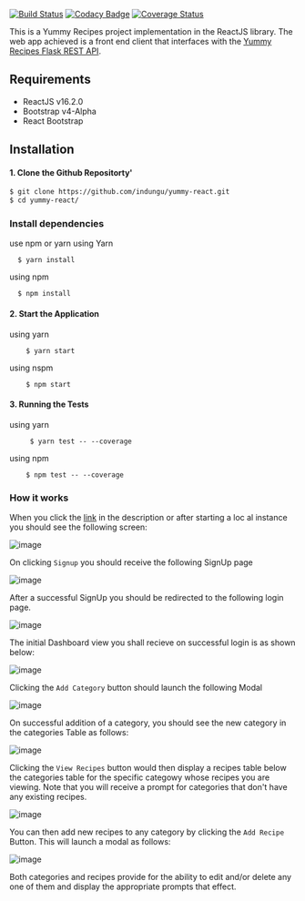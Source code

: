[![Build Status](https://travis-ci.org/indungu/yummy-react.svg?branch=master)](https://travis-ci.org/indungu/yummy-react) [![Codacy Badge](https://api.codacy.com/project/badge/Grade/2b56aee90f2e4018baf14abe64737855)](https://www.codacy.com/app/indungu/yummy-react?utm_source=github.com&amp;utm_medium=referral&amp;utm_content=indungu/yummy-react&amp;utm_campaign=Badge_Grade) [![Coverage Status](https://coveralls.io/repos/github/indungu/yummy-react/badge.svg?branch=master)](https://coveralls.io/github/indungu/yummy-react?branch=master)

This is a Yummy Recipes project implementation in the ReactJS library. The web app achieved is a front end client that interfaces with the [Yummy Recipes Flask REST API](https://yummy-rest.herokuapp.com).

## Requirements

* ReactJS v16.2.0
* Bootstrap v4-Alpha
* React Bootstrap


## Installation

#### 1. Clone the Github Repositorty'

```bash
$ git clone https://github.com/indungu/yummy-react.git
$ cd yummy-react/

```
### Install dependencies 

use npm or yarn
  using Yarn

         
      $ yarn install
       
   
   using npm
   
     
      $ npm install
  

#### 2. Start the Application

  using yarn

       
        $ yarn start
       
   
  using nspm
   
        
        $ npm start
    
#### 3. Running the Tests

  using yarn

       
         $ yarn test -- --coverage
       
   
  using npm
   
        
        $ npm test -- --coverage

### How it works

When you click the [link](https://yummy-react-indungu.herokuapp.com) in the description or after starting a loc al instance you should see the following screen:

![image](https://user-images.githubusercontent.com/30072633/37879397-0e621d54-3081-11e8-96b6-9e34c4eb930b.png)


On clicking `Signup` you should receive the following SignUp page

![image](https://user-images.githubusercontent.com/30072633/37882837-4ac95856-30af-11e8-9342-ff1a761f35b1.png)

After a successful SignUp you should be redirected to the following login page.

![image](https://user-images.githubusercontent.com/30072633/37882899-b2d85a82-30af-11e8-80a0-5862282f1666.png)

The initial Dashboard view you shall recieve on successful login is as shown below:

![image](https://user-images.githubusercontent.com/30072633/37882953-16bd4d8c-30b0-11e8-8cd5-83629463340f.png)

Clicking the `Add Category` button should launch the following Modal

![image](https://user-images.githubusercontent.com/30072633/37882968-488647f6-30b0-11e8-9c53-e6726b99ecbc.png)

On successful addition of a category, you should see the new category in the categories Table as follows:

![image](https://user-images.githubusercontent.com/30072633/37883000-87703b20-30b0-11e8-86cb-ef023138ceaf.png)

Clicking the `View Recipes` button would then display a recipes table below the categories table for the specific categowy whose recipes you are viewing.
Note that you will receive a prompt for categories that don't have any existing recipes.

![image](https://user-images.githubusercontent.com/30072633/37883283-332f9e78-30b2-11e8-9161-3095fed80142.png)

You can then add new recipes to any category by clicking the `Add Recipe` Button. This will launch a modal as follows:

![image](https://user-images.githubusercontent.com/30072633/37883350-95de7a4e-30b2-11e8-87be-96f443e88726.png)

Both categories and recipes provide for the ability to edit and/or delete any one of them and display the appropriate prompts that effect.
